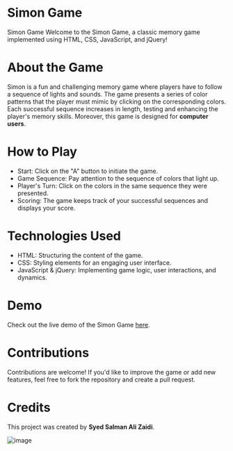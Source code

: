 # Simon Game
Simon Game
Welcome to the Simon Game, a classic memory game implemented using HTML, CSS, JavaScript, and jQuery!

# About the Game
Simon is a fun and challenging memory game where players have to follow a sequence of lights and sounds. The game presents a series of color patterns that the player must mimic by clicking on the corresponding colors. Each successful sequence increases in length, testing and enhancing the player's memory skills. Moreover, this game is designed for <b>computer users</b>.

# How to Play
<ul>
<li>Start: Click on the "A" button to initiate the game.</li>
<li>Game Sequence: Pay attention to the sequence of colors that light up.</li>
<li>Player's Turn: Click on the colors in the same sequence they were presented.</li>
<li>Scoring: The game keeps track of your successful sequences and displays your score.</li>
</ul>

# Technologies Used
<ul>
<li>HTML: Structuring the content of the game.</li>
<li>CSS: Styling elements for an engaging user interface.</li>
<li>JavaScript & jQuery: Implementing game logic, user interactions, and dynamics.</li>
</ul>

# Demo
Check out the live demo of the Simon Game <a href="https://syedsalman007.github.io/Simon_Game/">here</a>.

# Contributions
Contributions are welcome! If you'd like to improve the game or add new features, feel free to fork the repository and create a pull request.

# Credits
This project was created by <b>Syed Salman Ali Zaidi</b>.

![image](https://github.com/SyedSalman007/Simon_Game/assets/97502374/212c7c92-deb7-41c6-8a35-ddba92e7c54a)

